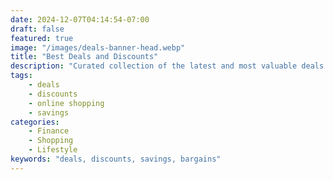 ```yaml
---
date: 2024-12-07T04:14:54-07:00
draft: false
featured: true
image: "/images/deals-banner-head.webp"
title: "Best Deals and Discounts"
description: "Curated collection of the latest and most valuable deals across various categories"
tags:
    - deals
    - discounts
    - online shopping
    - savings
categories:
    - Finance
    - Shopping
    - Lifestyle
keywords: "deals, discounts, savings, bargains"
---
```


